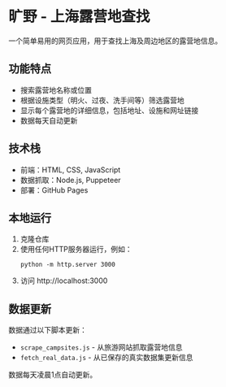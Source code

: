 # 旷野 - 上海露营地查找

一个简单易用的网页应用，用于查找上海及周边地区的露营地信息。

## 功能特点

- 搜索露营地名称或位置
- 根据设施类型（明火、过夜、洗手间等）筛选露营地
- 显示每个露营地的详细信息，包括地址、设施和网址链接
- 数据每天自动更新

## 技术栈

- 前端：HTML, CSS, JavaScript
- 数据抓取：Node.js, Puppeteer
- 部署：GitHub Pages

## 本地运行

1. 克隆仓库
2. 使用任何HTTP服务器运行，例如：
   ```
   python -m http.server 3000
   ```
3. 访问 http://localhost:3000

## 数据更新

数据通过以下脚本更新：
- `scrape_campsites.js` - 从旅游网站抓取露营地信息
- `fetch_real_data.js` - 从已保存的真实数据集更新信息

数据每天凌晨1点自动更新。

